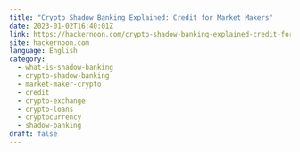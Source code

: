 ```yaml
---
title: "Crypto Shadow Banking Explained: Credit for Market Makers"
date: 2023-01-02T16:40:01Z
link: https://hackernoon.com/crypto-shadow-banking-explained-credit-for-market-makers?source=rss&utm_medium=RSS&utm_source=news.12bit.vn
site: hackernoon.com
language: English
category:
  - what-is-shadow-banking
  - crypto-shadow-banking
  - market-maker-crypto
  - credit
  - crypto-exchange
  - crypto-loans
  - cryptocurrency
  - shadow-banking
draft: false
---
```


